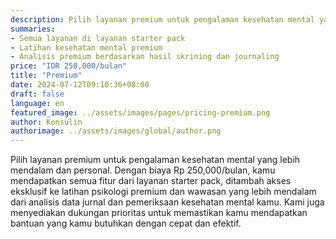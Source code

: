 ```yaml
---
description: Pilih layanan premium untuk pengalaman kesehatan mental yang lebih mendalam dan personal. Dengan biaya Rp 250,000/bulan, kamu mendapatkan semua fitur dari layanan starter pack, ditambah akses eksklusif ke latihan psikologi premium dan wawasan yang lebih mendalam dari analisis data jurnal dan pemeriksaan kesehatan mental kamu. Kami juga menyediakan dukungan prioritas untuk memastikan kamu mendapatkan bantuan yang kamu butuhkan dengan cepat dan efektif.
summaries:
- Semua layanan di layanan starter pack
- Latihan kesehatan mental premium
- Analisis premium berdasarkan hasil skrining dan journaling
price: "IDR 250,000/bulan"
title: "Premium"
date: 2024-07-12T09:10:36+08:00
draft: false
language: en
featured_image: ../assets/images/pages/pricing-premium.png
author: Konsulin
authorimage: ../assets/images/global/author.png
---
```


Pilih layanan premium untuk pengalaman kesehatan mental yang lebih mendalam dan personal. Dengan biaya Rp 250,000/bulan, kamu mendapatkan semua fitur dari layanan starter pack, ditambah akses eksklusif ke latihan psikologi premium dan wawasan yang lebih mendalam dari analisis data jurnal dan pemeriksaan kesehatan mental kamu. Kami juga menyediakan dukungan prioritas untuk memastikan kamu mendapatkan bantuan yang kamu butuhkan dengan cepat dan efektif.
